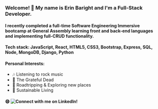 ### Welcome! 👋 My name is Erin Baright and I'm a Full-Stack Developer.

#### I recently completed a full-time Software Engineering Immersive bootcamp at General Assembly learning front and back-end languages and implementing full-CRUD functionality.

#### Tech stack: JavaScript, React, HTML5, CSS3, Bootstrap, Express, SQL, Node, MongoDB, Django, Python

#### Personal Interests:
- :notes: Listening to rock music
- :rose: The Grateful Dead
- :car: Roadtripping & Exploring new places
- :seedling: Sustainable Living

#### :smile: ![Connect with me on LinkedIn!](https://www.linkedin.com/in/erin-baright/)

